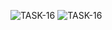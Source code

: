 ![TASK-16](https://github.com/AnbarasiC/TASK-16/assets/147256510/bbc20c72-ad0c-4b6a-9de1-859fdba6f5ba)
![TASK-16](https://github.com/AnbarasiC/TASK-16/assets/147256510/3e48433c-f7ec-496e-a94a-0d3951411986)

